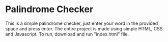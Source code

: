 # Palindrome Checker

This is a simple palindrome checker, just enter your word in the provided space and press enter. The entire project is made using simple HTML, CSS and Javascript. To run, download and run "index.html" file.

